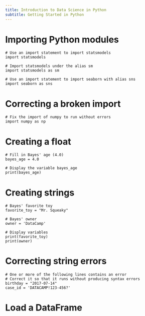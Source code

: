 ```yaml
---
title: Introduction to Data Science in Python
subtitle: Getting Started in Python
---
```


# Importing Python modules

```
# Use an import statement to import statsmodels
import statsmodels
```

```
# Import statsmodels under the alias sm
import statsmodels as sm
```

```
# Use an import statement to import seaborn with alias sns
import seaborn as sns
```

# Correcting a broken import

```
# Fix the import of numpy to run without errors
import numpy as np
```

# Creating a float

```
# Fill in Bayes' age (4.0)
bayes_age = 4.0

# Display the variable bayes_age
print(bayes_age)
```

# Creating strings

```
# Bayes' favorite toy
favorite_toy = "Mr. Squeaky"

# Bayes' owner
owner = 'DataCamp'

# Display variables
print(favorite_toy)
print(owner)
```

# Correcting string errors

```
# One or more of the following lines contains an error
# Correct it so that it runs without producing syntax errors
birthday = "2017-07-14"
case_id = 'DATACAMP!123-456?'
```

# Load a DataFrame

```
